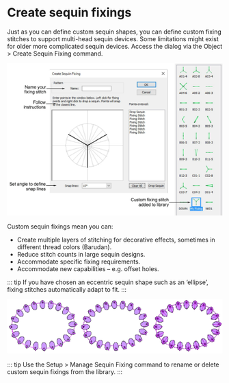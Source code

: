 # Create sequin fixings

Just as you can define custom sequin shapes, you can define custom fixing stitches to support multi-head sequin devices. Some limitations might exist for older more complicated sequin devices. Access the dialog via the Object > Create Sequin Fixing command.

![CreateSequinFixing.png](assets/CreateSequinFixing.png)

Custom sequin fixings mean you can:

- Create multiple layers of stitching for decorative effects, sometimes in different thread colors (Barudan).
- Reduce stitch counts in large sequin designs.
- Accommodate specific fixing requirements.
- Accommodate new capabilities – e.g. offset holes.

::: tip
If you have chosen an eccentric sequin shape such as an ‘ellipse’, fixing stitches automatically adapt to fit.
:::

![EccentricSequinFixings.png](assets/EccentricSequinFixings.png)

::: tip
Use the Setup > Manage Sequin Fixing command to rename or delete custom sequin fixings from the library.
:::
